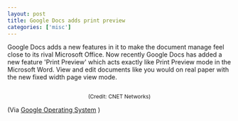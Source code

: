 ```yaml
---
layout: post
title: Google Docs adds print preview
categories: ['misc']
---
```

Google Docs adds a new features in it to make the document manage feel close to its rival Microsoft Office. Now recently Google Docs has added a new feature 'Print Preview' which acts exactly like Print Preview mode in the Microsoft Word. View and edit documents like you would on real paper with the new fixed width page view mode.
<p style="text-align: center"><img src="../images/2008/06/061108-0915-googledocsa1.png" alt="" /></p>
<p style="text-align: center"><span style="font-size:9pt">(Credit: CNET Networks)</span></p>
(Via <a href="http://googlesystem.blogspot.com/2008/05/print-layout-in-google-docs.html">Google Operating System</a> )
